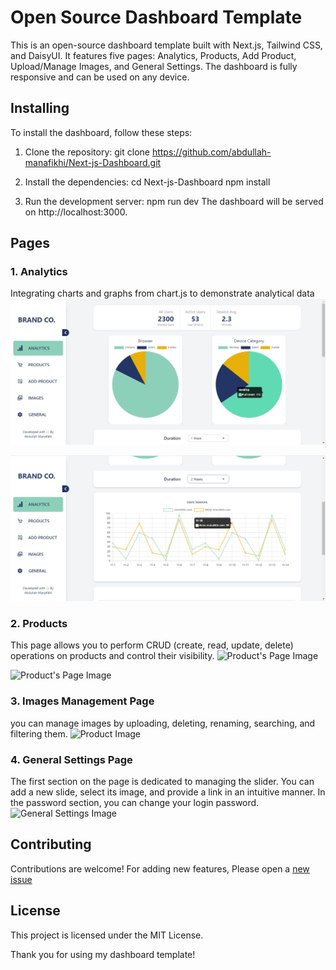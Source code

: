 # Open Source Dashboard Template

This is an open-source dashboard template built with Next.js, Tailwind CSS, and DaisyUI. It features five pages: Analytics, Products, Add Product, Upload/Manage Images, and General Settings. The dashboard is fully responsive and can be used on any device.

## Installing

To install the dashboard, follow these steps:

1. Clone the repository:
git clone https://github.com/abdullah-manafikhi/Next-js-Dashboard.git

2. Install the dependencies:
cd Next-js-Dashboard
npm install

3. Run the development server:
npm run dev
The dashboard will be served on http://localhost:3000.

## Pages
  ### 1. Analytics
Integrating charts and graphs from chart.js to demonstrate analytical data
![Analytics Oage Image](./public/demo-dashboard-analytics-1.png)


![Product Image](public/demo-dashboard-analytics-2.png)

  ### 2. Products
This page allows you to perform CRUD (create, read, update, delete) operations on products and control their visibility. 
![Product's Page Image](https://manafikhi.com/api/v1/assets/demo-dashboard-products.png)


![Product's Page Image](https://abdullah.manafikhi.com/api/v1/assets/demo-dashboard-add.png)

  ### 3. Images Management Page
you can manage images by uploading, deleting, renaming, searching, and filtering them. 
![Product Image](https://manafikhi.com/api/v1/assets/demo-dashboard-images.png)

  ### 4. General Settings Page
The first section on the page is dedicated to managing the slider. You can add a new slide, select its image, and provide a link in an intuitive manner. 
In the password section, you can change your login password.
![General Settings Image](https://manafikhi.com/api/v1/assets/demo-dashboard-general.png)

## Contributing

Contributions are welcome! For adding new features, Please open a [new issue](https://github.com/abdullah-manafikhi/Next-js-Dashboard/issues/new)

## License

This project is licensed under the MIT License.

Thank you for using my dashboard template!
